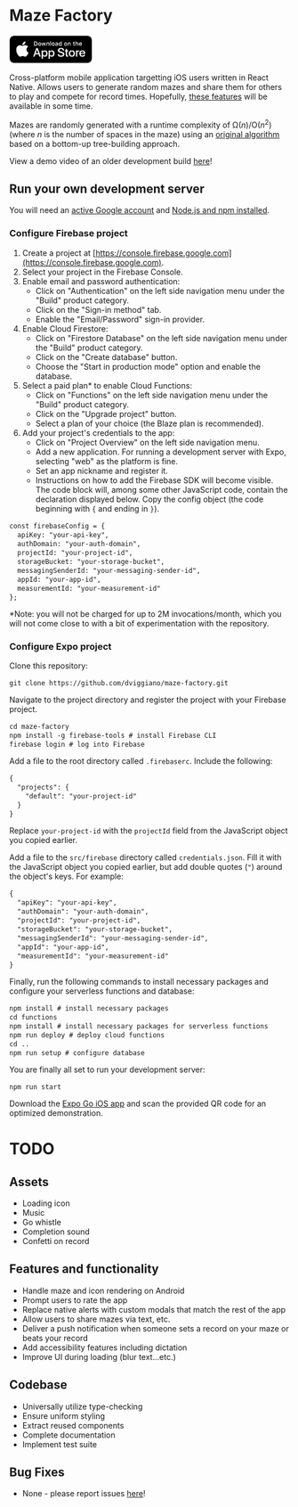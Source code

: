 # Maze Factory

[<img src="appstore.png" height="50">](https://apps.apple.com/us/app/maze-factory/id6451072154)

Cross-platform mobile application targetting iOS users written in React Native.
Allows users to generate random mazes and share them for others to play and compete for record times.
Hopefully, [these features](#todo) will be available in some time.

Mazes are randomly generated with a runtime complexity of Ω(_n_)/O(_n_<sup>2</sup>) (where _n_ is the number of spaces in the maze)
using an [original algorithm](src/models/maze.ts#L153) based on a bottom-up tree-building approach.

View a demo video of an older development build [here](https://youtu.be/95CQar_Gtes)!

## Run your own development server

You will need an [active Google account](https://support.google.com/accounts/answer/27441?hl=en)
and [Node.js and npm installed](https://nodejs.org/en/download).

### Configure Firebase project

1. Create a project at [https://console.firebase.google.com](https://console.firebase.google.com).
2. Select your project in the Firebase Console.
3. Enable email and password authentication:
   * Click on "Authentication" on the left side navigation menu under the "Build" product category.
   * Click on the "Sign-in method" tab.
   * Enable the "Email/Password" sign-in provider.
4. Enable Cloud Firestore:
   * Click on "Firestore Database" on the left side navigation menu under the "Build" product category.
   * Click on the "Create database" button.
   * Choose the "Start in production mode" option and enable the database.
5. Select a paid plan* to enable Cloud Functions:
   * Click on "Functions" on the left side navigation menu under the "Build" product category.
   * Click on the "Upgrade project" button.
   * Select a plan of your choice (the Blaze plan is recommended).
6. Add your project's credentials to the app:
   * Click on "Project Overview" on the left side navigation menu.
   * Add a new application. For running a development server with Expo, selecting "web" as the platform is fine.
   * Set an app nickname and register it.
   * Instructions on how to add the Firebase SDK will become visible. The code block will, among some other JavaScript code, contain the declaration displayed below. Copy the config object (the code beginning with `{` and ending in `}`).

```
const firebaseConfig = {
  apiKey: "your-api-key",
  authDomain: "your-auth-domain",
  projectId: "your-project-id",
  storageBucket: "your-storage-bucket",
  messagingSenderId: "your-messaging-sender-id",
  appId: "your-app-id",
  measurementId: "your-measurement-id"
};
```
*Note: you will not be charged for up to 2M invocations/month,
which you will not come close to with a bit of experimentation with the repository.

### Configure Expo project

Clone this repository:

```
git clone https://github.com/dviggiano/maze-factory.git
```

Navigate to the project directory and register the project with your Firebase project.

```
cd maze-factory
npm install -g firebase-tools # install Firebase CLI
firebase login # log into Firebase
```

Add a file to the root directory called `.firebaserc`. Include the following:

```
{
  "projects": {
    "default": "your-project-id"
  }
}
```

Replace `your-project-id` with the `projectId` field from the JavaScript object you copied earlier.

Add a file to the `src/firebase` directory called `credentials.json`. Fill it with the JavaScript object you copied earlier,
but add double quotes (`"`) around the object's keys. For example:

```
{
  "apiKey": "your-api-key",
  "authDomain": "your-auth-domain",
  "projectId": "your-project-id",
  "storageBucket": "your-storage-bucket",
  "messagingSenderId": "your-messaging-sender-id",
  "appId": "your-app-id",
  "measurementId": "your-measurement-id"
}
```

Finally, run the following commands to install necessary packages and configure your serverless functions and database:

```
npm install # install necessary packages
cd functions
npm install # install necessary packages for serverless functions
npm run deploy # deploy cloud functions
cd ..
npm run setup # configure database
```

You are finally all set to run your development server:

```
npm run start
```

Download the [Expo Go iOS app](https://apps.apple.com/us/app/expo-go/id982107779) and scan the provided QR code for an optimized demonstration.

# TODO

## Assets

* Loading icon
* Music
* Go whistle
* Completion sound
* Confetti on record

## Features and functionality

* Handle maze and icon rendering on Android
* Prompt users to rate the app
* Replace native alerts with custom modals that match the rest of the app
* Allow users to share mazes via text, etc.
* Deliver a push notification when someone sets a record on your maze or beats your record
* Add accessibility features including dictation
* Improve UI during loading (blur text...etc.)

## Codebase

* Universally utilize type-checking
* Ensure uniform styling
* Extract reused components
* Complete documentation
* Implement test suite

## Bug Fixes

* None - please report issues [here](https://github.com/dviggiano/maze-factory/issues)!
